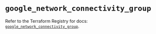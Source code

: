 # `google_network_connectivity_group`

Refer to the Terraform Registry for docs: [`google_network_connectivity_group`](https://registry.terraform.io/providers/hashicorp/google/6.44.0/docs/resources/network_connectivity_group).
